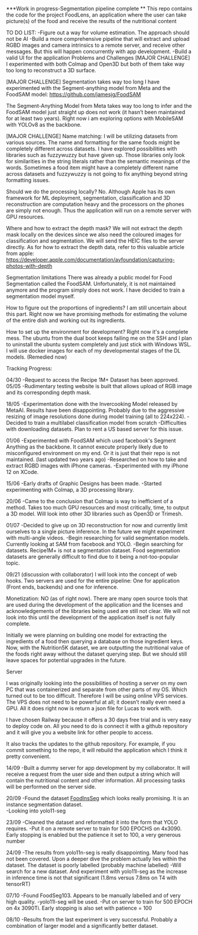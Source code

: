 ***Work in progress-Segmentation pipeline complete ** 
This repo contains the code for the project FoodLens, an application where the user can take picture(s) of the food and receive the results of the nutritional content



TO DO LIST: 
    -Figure out a way for volume estimation. The approach should not be AI
    -Build a more comprehensive pipeline that will extract and upload RGBD images and camera intrinsics to a remote server, and receive other messages. But this will happen concurrently with app development.
    -Build a valid UI for the application
Problems and Challenges
[MAJOR CHALLENGE] I experimented with both Colmap and Open3D but both of them take way too long to reconstruct a 3D surface. 

[MAJOR CHALLENGE] Segmentation takes way too long
I have experimented with the Segment-anything model from Meta and the FoodSAM model: 
https://github.com/jamesjg/FoodSAM

The Segment-Anything Model from Meta takes way too long to infer and the FoodSAM model just straight up does not work (it hasn’t been maintained for at least two years).
Right now i am exploring options with MobileSAM with YOLOv8 as the backbone.


[MAJOR CHALLENGE] Name matching: 
I will be utilizing datasets from various sources. The name and formatting for the same foods might be completely different across datasets. I have explored possibilities with libraries such as fuzzywuzzy but have given up. Those libraries only look for similarities in the string literals rather than the semantic meanings of the words. Sometimes a food item might have a completely different name across datasets and fuzzywuzzy is not going to fix anything beyond string formatting issues.


Should we do the processing locally? 
No. Although Apple has its own framework for ML deployment, segmentation, classification and 3D reconstruction are computation heavy and the processors on the phones are simply not enough. Thus the application will run on a remote server with GPU resources.

Where and how to extract the depth mask? 
We will not extract the depth mask locally on the devices since we also need the coloured images for classification and segmentation. We will send the HEIC files to the server directly. 
As for how to extract the depth data, refer to this valuable article from apple:
https://developer.apple.com/documentation/avfoundation/capturing-photos-with-depth

Segmentation limitations
There was already a public model for Food Segmentation called the FoodSAM. Unfortunately, it is not maintained anymore and the program simply does not work.
I have decided to train a segmentation model myself.

How to figure out the proportions of ingredients?
I am still uncertain about this part. Right now we have promising methods for estimating the volume of the entire dish and working out its ingredients. 


How to set up the environment for development? 
Right now it's a complete mess. The ubuntu from the dual boot keeps failing me on the SSH and I plan to uninstall the ubuntu system completely and just stick with Windows WSL. I will use docker images for each of my developmental stages of the DL models. (Remedied now)


Tracking Progress:

04/30
	-Request to access the Recipe 1M+ Dataset has been approved.
05/05 
	-Rudimentary testing website is built that allows upload of RGB image and its corresponding depth mask. 

18/05
	-Experimentation done with the Invercooking Model released by MetaAI. Results have been disappointing. Probably due to the aggressive resizing of image resolutions done during model training (all to 224x224). 
	-Decided to train a multilabel classification model from scratch
	-Difficulties with downloading datasets. Plan to rent a US based server for this issue. 

01/06
    -Experimented with FoodSAM which used facebook's Segment Anything as the backbone. It cannot execute properly likely due to misconfigured environment on my end. Or it is just that their repo is not maintained. (last updated two years ago)
    -Researched on how to take and extract RGBD images with iPhone cameras. 
    -Experimented with my iPhone 12 on XCode. 

15/06 
    -Early drafts of Graphic Designs has been made. 
    -Started experimenting with Colmap, a 3D processing library. 


20/06
    -Came to the conclusion that Colmap is way to inefficient of a method. Takes too much GPU resources and most critically, time, to output a 3D model. Will look into other 3D libraries such as Open3D or Trimesh.

01/07
    -Decided to give up on 3D reconstruction for now and currently limit ourselves to a single picture inference. In the future we might experiment with multi-angle videos.
    -Begin researching for valid segmentation models. Currently looking at SAM from facebook and YOLO.
    -Begin searching for datasets. Recipe1M+ is not a segmentation dataset. Food segmentation datasets are generally difficult to find due to it being a not-too-popular topic.

09/21 (discussion with collaborator)
I will look into the concept of web hooks. 
Two servers are used for the entire pipeline: One for application (Front ends, backends) and one for inference. 

Monetization: NO (as of right now). There are many open source tools that are used during the development of the application and the licenses and acknowledgements of the libraries being used are still not clear. 
We will not look into this until the development of the application itself is not fully complete.

Initially we were planning on building one model for extracting the ingredients of a food then querying a database on those ingredient keys. Now, with the Nutrition5K dataset, we are outputting the nutritional value of the foods right away without the dataset querying step. But we should still leave spaces for potential upgrades in the future. 

Server

I was originally looking into the possibilities of hosting a server on my own PC that was containerized and separate from other parts of my OS. Which turned out to be too difficult. Therefore I will be using online VPS services. The VPS does not need to be powerful at all; it doesn’t really even need a GPU. All it does right now is return a json file for Lucas to work with. 

I have chosen Railway because it offers a 30 days free trial and is very easy to deploy code on. All you need to do is connect it with a github repository and it will give you a website link for other people to access. 

It also tracks the updates to the github repository. For example, if you commit something to the repo, it will rebuild the application which I think it pretty convenient.

14/09
    -Built a dummy server for app development by my collaborator. It will receive a request from the user side and then output a string which will contain the nutritional content and other information. All processing tasks will be performed on the server side. 

20/09
    -Found the dataset [FoodInsSeg](https://github.com/jamesjg/FoodInsSeg) which looks really promising. It is an instance segmentation dataset.    
    -Looking into yolo11-seg

23/09
    -Cleaned the dataset and reformatted it into the form that YOLO requires. 
    -Put it on a remote server to train for 500 EPOCHS on 4x3090. Early stopping is enabled but the patience it set to 100, a very generous number


24/09 
    -The results from yolo11n-seg is really disappointing. Many food has not been covered. Upon a deeper dive the problem actually lies within the dataset. The dataset is poorly labelled (probably machine labelled)
    -Will search for a new dataset. And experiment with yolo11l-seg as the increase in inference time is not that significant (1.8ms versus 7.8ms on T4 with tensorRT)

07/10
    -Found FoodSeg103. Appears to be manually labelled and of very high quality. 
    -yolo11l-seg will be used. 
    -Put on server to train for 500 EPOCH on 4x 3090Ti. Early stopping is also set with patience = 100

08/10
    -Results from the last experiment is very successful. Probably a combination of larger model and a significantly better dataset. 
